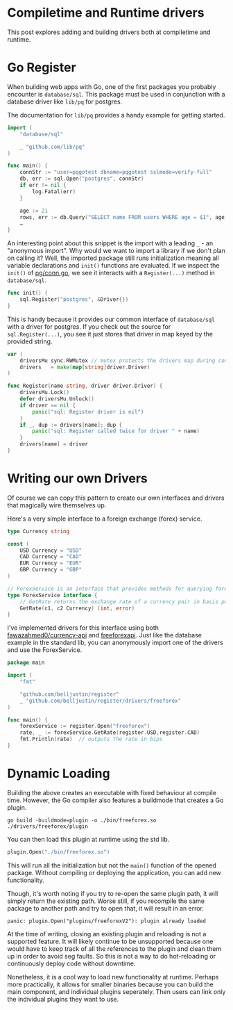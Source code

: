 # Compiletime and Runtime drivers

This post explores adding and building drivers both at compiletime and runtime.

# Go Register

When building web apps with Go, one of the first packages you probably encounter is `database/sql`.
This package must be used in conjunction with a database driver like `lib/pq` for postgres.

The documentation for `lib/pq` provides a handy example for getting started.

```go
import (
	"database/sql"

	_ "github.com/lib/pq"
)

func main() {
	connStr := "user=pqgotest dbname=pqgotest sslmode=verify-full"
	db, err := sql.Open("postgres", connStr)
	if err != nil {
		log.Fatal(err)
	}

	age := 21
	rows, err := db.Query("SELECT name FROM users WHERE age = $1", age)
	…
}
```

An interesting point about this snippet is the import with a leading `_` - an "anonymous import".
Why would we want to import a library if we don't plan on calling it?
Well, the imported package still runs initialization meaning all variable declarations and `init()` functions are evaluated.
If we inspect the `init()` of [pg/conn.go](https://github.com/lib/pq/blob/8446d16b8935fdf2b5c0fe333538ac395e3e1e4b/conn.go#L57-L59), we see it interacts with a `Register(...)` method in `database/sql`.

```go
func init() {
	sql.Register("postgres", &Driver{})
}
```

This is handy because it provides our common interface of `database/sql` with a driver for postgres.
If you check out the source for `sql.Register(...)`, you see it just stores that driver in map keyed by the provided string.

```go
var (
	driversMu sync.RWMutex // mutex protects the drivers map during concurrent access
	drivers   = make(map[string]driver.Driver)
)

func Register(name string, driver driver.Driver) {
	driversMu.Lock()
	defer driversMu.Unlock()
	if driver == nil {
		panic("sql: Register driver is nil")
	}
	if _, dup := drivers[name]; dup {
		panic("sql: Register called twice for driver " + name)
	}
	drivers[name] = driver
}
```

# Writing our own Drivers

Of course we can copy this pattern to create our own interfaces and drivers that magically wire themselves up.

Here's a very simple interface to a foreign exchange (forex) service.

```go
type Currency string

const (
	USD Currency = "USD"
	CAD Currency = "CAD"
	EUR Currency = "EUR"
	GBP Currency = "GBP"
)

// ForexService is an interface that provides methods for querying foreign exchange rates.
type ForexService interface {
	// GetRate returns the exchange rate of a currency pair in basis points or an error if one occurred.
	GetRate(c1, c2 Currency) (int, error)
}
```

I've implemented drivers for this interface using both [fawazahmed0/currency-api](https://github.com/fawazahmed0/currency-api) and [freeforexapi](https://freeforexapi.com/).
Just like the database example in the standard lib, you can anonymously import one of the drivers and use the ForexService.

```go
package main

import (
	"fmt"

	"github.com/belljustin/register"
	_ "github.com/belljustin/register/drivers/freeforex"
)

func main() {
	forexService := register.Open("freeforex")
	rate, _ := forexService.GetRate(register.USD,register.CAD)
	fmt.Println(rate)  // outputs the rate in bips
}
```

# Dynamic Loading

Building the above creates an executable with fixed behaviour at compile time.
However, the Go compiler also features a buildmode that creates a Go plugin.

```shell
go build -buildmode=plugin -o ./bin/freeforex.so ./drivers/freeforex/plugin
```

You can then load this plugin at runtime using the std lib.

```go
plugin.Open("./bin/freeforex.so")
```

This will run all the initialization but not the `main()` function of the opened package.
Without compiling or deploying the application, you can add new functionality.

Though, it's worth noting if you try to re-open the same plugin path, it will simply return the existing path.
Worse still, if you recompile the same package to another path and try to open that, it will result in an error.

```shell
panic: plugin.Open("plugins/freeforexV2"): plugin already loaded
```

At the time of writing, closing an existing plugin and reloading is not a supported feature.
It will likely continue to be unsupported because one would have to keep track of all the references to the plugin and clean them up in order to avoid seg faults.
So this is not a way to do hot-reloading or continuously deploy code without downtime.

Nonetheless, it is a cool way to load new functionality at runtime.
Perhaps more practically, it allows for smaller binaries because you can build the main component, and individual plugins seperately.
Then users can link only the individual plugins they want to use.
